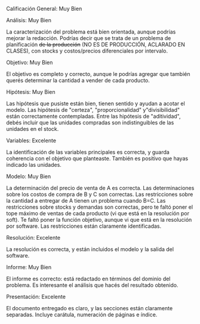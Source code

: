 Calificación General: Muy Bien

Análisis: Muy Bien

La caracterización del problema está bien orientada, aunque podrías mejorar la redacción. Podrías decir que se trata de un problema de planificación ~~de la producción~~ (NO ES DE PRODUCCIÓN, ACLARADO EN CLASES), con stocks y costos/precios diferenciales por intervalo.

Objetivo: Muy Bien

El objetivo es completo y correcto, aunque le podrías agregar que también querés determinar la cantidad a vender de cada producto.

Hipótesis: Muy Bien

Las hipótesis que pusiste están bien, tienen sentido y ayudan a acotar el modelo. Las hipótesis de "certeza", "proporcionalidad" y"divisibilidad" están correctamente contempladas. Entre las hipótesis de "aditividad", debés incluir que las unidades compradas son indistinguibles de las unidades en el stock.

Variables: Excelente

La identificación de las variables principales es correcta, y guarda coherencia con el objetivo que planteaste. También es positivo que hayas indicado las unidades.

Modelo: Muy Bien

La determinación del precio de venta de A es correcta. Las determinaciones sobre los costos de compra de B y C son correctas. Las restricciones sobre la cantidad a entregar de A tienen un problema cuando B=C. Las restricciones sobre stocks y demandas son correctas, pero te faltó poner el tope máximo de ventas de cada producto (vi que está en la resolución por soft). Te faltó poner la función objetivo, aunque vi que está en la resolución por software. Las restricciones están claramente identificadas.

Resolución: Excelente

La resolución es correcta, y están incluidos el modelo y la salida del software.

Informe: Muy Bien

El informe es correcto: está redactado en términos del dominio del problema. Es interesante el análisis que hacés del resultado obtenido.

Presentación: Excelente

El documento entregado es claro, y las secciones están claramente separadas. Incluye carátula, numeración de páginas e índice.